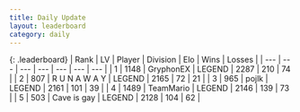 ```yaml
---
title: Daily Update
layout: leaderboard
category: daily
---
```


{: .leaderboard}
| Rank | LV | Player | Division | Elo | Wins | Losses |
| --- | --- | --- | --- | --- | --- | --- |
| <span data-change="0">1</span> | 1148 | <span title="ID: 315148">GryphonEX</span> | LEGEND | <span data-change="1">2287</span> | <span data-change="1">210</span> | <span data-change="0">74</span> |
| <span data-change="1">2</span> | 807 | <span title="ID: 66144">R U N A W A Y</span> | LEGEND | <span data-change="23">2165</span> | <span data-change="9">72</span> | <span data-change="2">21</span> |
| <span data-change="-1">3</span> | 965 | <span title="ID: 4783">pojlk</span> | LEGEND | <span data-change="15">2161</span> | <span data-change="11">101</span> | <span data-change="4">39</span> |
| <span data-change="13">4</span> | 1489 | <span title="ID: 164871">TeamMario</span> | LEGEND | <span data-change="84">2146</span> | <span data-change="31">139</span> | <span data-change="12">73</span> |
| <span data-change="-1">5</span> | 503 | <span title="ID: 382502">Cave is gay</span> | LEGEND | <span data-change="5">2128</span> | <span data-change="10">104</span> | <span data-change="4">62</span> |